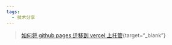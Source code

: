 ```yaml
---
tags:
  - 技术分享
---
```


> [如何将 github pages 迁移到 vercel 上托管](https://cloud.tencent.com/developer/article/1771693?from=article.detail.2065884&areaSource=106000.11&traceId=URfJ8WWU7TMKAua9v9kI1){target=“_blank”}


